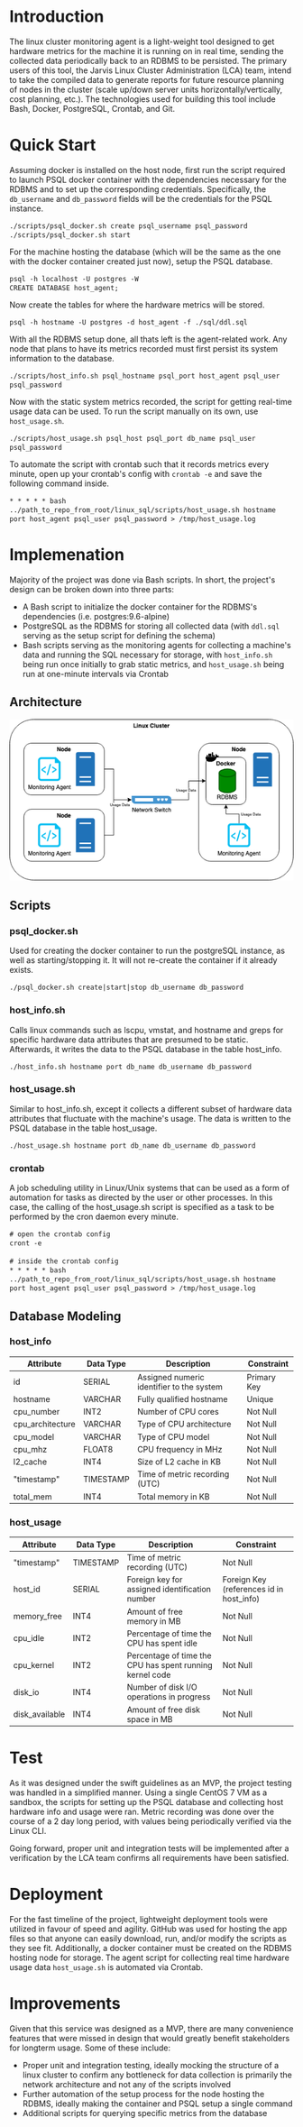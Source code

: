# Introduction
The linux cluster monitoring agent is a light-weight tool designed to get hardware metrics for the machine it is running on in real time, sending the collected data periodically back to an RDBMS to be persisted. The primary users of this tool, the Jarvis Linux Cluster Administration (LCA) team, intend to take the compiled data to generate reports for future resource planning of nodes in the cluster (scale up/down server units horizontally/vertically, cost planning, etc.). The technologies used for building this tool include Bash, Docker, PostgreSQL, Crontab, and Git.

# Quick Start
Assuming docker is installed on the host node, first run the script required to launch PSQL docker container with the dependencies necessary for the RDBMS and to set up the corresponding credentials. Specifically, the `db_username` and `db_password` fields will be the credentials for the PSQL instance.
```console
./scripts/psql_docker.sh create psql_username psql_password
./scripts/psql_docker.sh start 
```
For the machine hosting the database (which will be the same as the one with the docker container created just now), setup the PSQL database.
```
psql -h localhost -U postgres -W
CREATE DATABASE host_agent;
```
Now create the tables for where the hardware metrics will be stored.
```console
psql -h hostname -U postgres -d host_agent -f ./sql/ddl.sql
```
With all the RDBMS setup done, all thats left is the agent-related work. Any node that plans to have its metrics recorded must first persist its system information to the database.
```
./scripts/host_info.sh psql_hostname psql_port host_agent psql_user psql_password
```
Now with the static system metrics recorded, the script for getting real-time usage data can be used. To run the script manually on its own, use `host_usage.sh`.
```
./scripts/host_usage.sh psql_host psql_port db_name psql_user psql_password
```
To automate the script with crontab such that it records metrics every minute, open up your crontab's config with `crontab -e` and save the following command inside.
```
* * * * * bash ../path_to_repo_from_root/linux_sql/scripts/host_usage.sh hostname port host_agent psql_user psql_password > /tmp/host_usage.log
```

# Implemenation
Majority of the project was done via Bash scripts. In short, the project's design can be broken down into three parts:
* A Bash script to initialize the docker container for the RDBMS's dependencies (i.e. postgres:9.6-alpine)
* PostgreSQL as the RDBMS for storing all collected data (with `ddl.sql` serving as the setup script for defining the schema)
* Bash scripts serving as the monitoring agents for collecting a machine's data and running the SQL necessary for storage, with `host_info.sh` being run once initially to grab static metrics, and `host_usage.sh` being run at one-minute intervals via Crontab

## Architecture
![image](./assets/Cluster%20Diagram.png)
## Scripts
### psql_docker.sh
Used for creating the docker container to run the postgreSQL instance, as well as starting/stopping it. It will not re-create the container if it already exists.
```
./psql_docker.sh create|start|stop db_username db_password 
```
### host_info.sh
Calls linux commands such as lscpu, vmstat, and hostname and greps for specific hardware data attributes that are presumed to be static. Afterwards, it writes the data to the PSQL database in the table host_info.
```
./host_info.sh hostname port db_name db_username db_password
```
### host_usage.sh
Similar to host_info.sh, except it collects a different subset of hardware data attributes that fluctuate with the machine's usage. The data is written to the PSQL database in the table host_usage.
```
./host_usage.sh hostname port db_name db_username db_password
```
### crontab
A job scheduling utility in Linux/Unix systems that can be used as a form of automation for tasks as directed by the user or other processes. In this case, the calling of the host_usage.sh script is specified as a task to be performed by the cron daemon every minute.
```console
# open the crontab config
cront -e

# inside the crontab config
* * * * * bash ../path_to_repo_from_root/linux_sql/scripts/host_usage.sh hostname port host_agent psql_user psql_password > /tmp/host_usage.log
```
## Database Modeling
### host_info
| Attribute        | Data Type | Description                               | Constraint  |
|------------------|-----------|-------------------------------------------|-------------|
| id               | SERIAL    | Assigned numeric identifier to the system | Primary Key |
| hostname         | VARCHAR   | Fully qualified hostname                  | Unique      |
| cpu_number       | INT2      | Number of CPU cores                       | Not Null    |
| cpu_architecture | VARCHAR   | Type of CPU architecture                  | Not Null    |
| cpu_model        | VARCHAR   | Type of CPU model                         | Not Null    |
| cpu_mhz          | FLOAT8    | CPU frequency in MHz                      | Not Null    |
| l2_cache         | INT4      | Size of L2 cache in KB                    | Not Null    |
| "timestamp"      | TIMESTAMP | Time of metric recording (UTC)            | Not Null    |
| total_mem        | INT4      | Total memory in KB                        | Not Null    |
### host_usage
| Attribute      | Data Type | Description                                              | Constraint                               |
|----------------|-----------|----------------------------------------------------------|------------------------------------------|
| "timestamp"    | TIMESTAMP | Time of metric recording (UTC)                           | Not Null                                 |
| host_id        | SERIAL    | Foreign key for assigned identification number           | Foreign Key (references id in host_info) |
| memory_free    | INT4      | Amount of free memory in MB                              | Not Null                                 |
| cpu_idle       | INT2      | Percentage of time the CPU has spent idle                | Not Null                                 |
| cpu_kernel     | INT2      | Percentage of time the CPU has spent running kernel code | Not Null                                 |
| disk_io        | INT4      | Number of disk I/O operations in progress                | Not Null                                 |
| disk_available | INT4      | Amount of free disk space in MB                          | Not Null                                 |

# Test
As it was designed under the swift guidelines as an MVP, the project testing was handled in a simplified manner. Using a single CentOS 7 VM as a sandbox, the scripts for setting up the PSQL database and collecting host hardware info and usage were ran. Metric recording was done over the course of a 2 day long period, with values being periodically verified via the Linux CLI.

Going forward, proper unit and integration tests will be implemented after a verification by the LCA team confirms all requirements have been satisfied.

# Deployment
For the fast timeline of the project, lightweight deployment tools were utilized in favour of speed and agility. GitHub was used for hosting the app files so that anyone can easily download, run, and/or modify the scripts as they see fit. Additionally, a docker container must be created on the RDBMS hosting node for storage. The agent script for collecting real time hardware usage data `host_usage.sh` is automated via Crontab.

# Improvements
Given that this service was designed as a MVP, there are many convenience features that were missed in design that would greatly benefit stakeholders for longterm usage. Some of these include:

- Proper unit and integration testing, ideally mocking the structure of a linux cluster to confirm any bottleneck for data collection is primarily the network architecture and not any of the scripts involved
- Further automation of the setup process for the node hosting the RDBMS, ideally making the container and PSQL setup a single command
- Additional scripts for querying specific metrics from the database